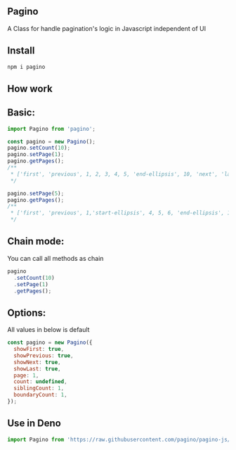 ## Pagino
A Class for handle pagination's logic in Javascript independent of UI

## Install
```bash
npm i pagino
```

## How work

## Basic:
```js
import Pagino from 'pagino';

const pagino = new Pagino();
pagino.setCount(10);
pagino.setPage(1);
pagino.getPages();
/**
 * ['first', 'previous', 1, 2, 3, 4, 5, 'end-ellipsis', 10, 'next', 'last']
 */

pagino.setPage(5);
pagino.getPages();
/**
 * ['first', 'previous', 1,'start-ellipsis', 4, 5, 6, 'end-ellipsis', 10, 'next', 'last']
 */
```

## Chain mode:
You can call all methods as chain
```js
pagino
  .setCount(10)
  .setPage(1)
  .getPages();
```

## Options:

All values in below is default
```js
const pagino = new Pagino({
  showFirst: true,
  showPrevious: true,
  showNext: true,
  showLast: true,
  page: 1,
  count: undefined,
  siblingCount: 1,
  boundaryCount: 1,
});
```


## Use in Deno
```js
import Pagino from 'https://raw.githubusercontent.com/pagino/pagino-js/main/src/index.ts';
```
